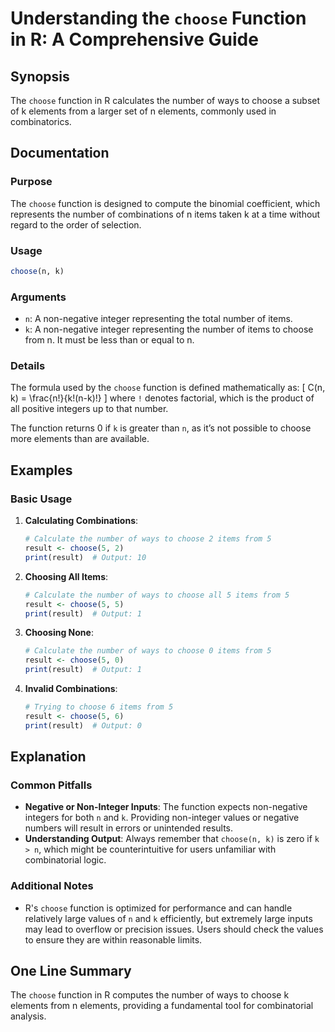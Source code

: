 <!--
Meta Description: # Understanding the `choose` Function in R: A Comprehensive Guide ## Synopsis The `choose` function in R calculates the number of ways to choose a sub...
Meta Keywords: choose, number, result, function, items
-->

# Understanding the `choose` Function in R: A Comprehensive Guide

## Synopsis
The `choose` function in R calculates the number of ways to choose a subset of k elements from a larger set of n elements, commonly used in combinatorics.

## Documentation
### Purpose
The `choose` function is designed to compute the binomial coefficient, which represents the number of combinations of n items taken k at a time without regard to the order of selection.

### Usage
```R
choose(n, k)
```

### Arguments
- `n`: A non-negative integer representing the total number of items.
- `k`: A non-negative integer representing the number of items to choose from n. It must be less than or equal to n.

### Details
The formula used by the `choose` function is defined mathematically as:
\[ C(n, k) = \frac{n!}{k!(n-k)!} \]
where `!` denotes factorial, which is the product of all positive integers up to that number.

The function returns 0 if `k` is greater than `n`, as it’s not possible to choose more elements than are available.

## Examples
### Basic Usage
1. **Calculating Combinations**:
   ```R
   # Calculate the number of ways to choose 2 items from 5
   result <- choose(5, 2)
   print(result)  # Output: 10
   ```

2. **Choosing All Items**:
   ```R
   # Calculate the number of ways to choose all 5 items from 5
   result <- choose(5, 5)
   print(result)  # Output: 1
   ```

3. **Choosing None**:
   ```R
   # Calculate the number of ways to choose 0 items from 5
   result <- choose(5, 0)
   print(result)  # Output: 1
   ```

4. **Invalid Combinations**:
   ```R
   # Trying to choose 6 items from 5
   result <- choose(5, 6)
   print(result)  # Output: 0
   ```

## Explanation
### Common Pitfalls
- **Negative or Non-Integer Inputs**: The function expects non-negative integers for both `n` and `k`. Providing non-integer values or negative numbers will result in errors or unintended results.
- **Understanding Output**: Always remember that `choose(n, k)` is zero if `k > n`, which might be counterintuitive for users unfamiliar with combinatorial logic.

### Additional Notes
- R's `choose` function is optimized for performance and can handle relatively large values of `n` and `k` efficiently, but extremely large inputs may lead to overflow or precision issues. Users should check the values to ensure they are within reasonable limits.

## One Line Summary
The `choose` function in R computes the number of ways to choose k elements from n elements, providing a fundamental tool for combinatorial analysis.